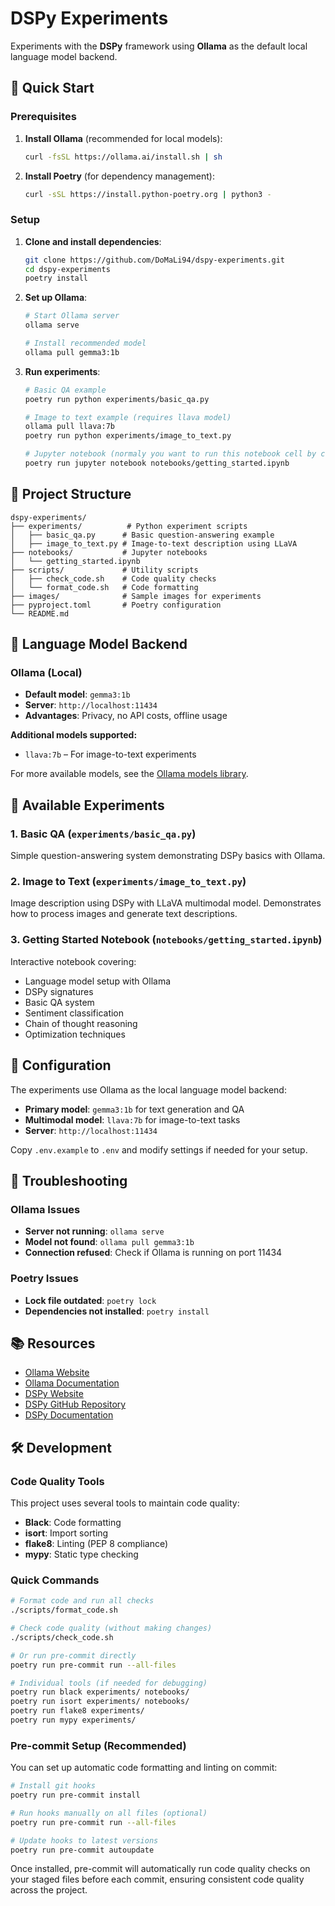 # DSPy Experiments

Experiments with the **DSPy** framework using **Ollama** as the default local language model backend.

## 🚀 Quick Start

### Prerequisites

1. **Install Ollama** (recommended for local models):
   ```bash
   curl -fsSL https://ollama.ai/install.sh | sh
   ```

2. **Install Poetry** (for dependency management):
   ```bash
   curl -sSL https://install.python-poetry.org | python3 -
   ```

### Setup

1. **Clone and install dependencies**:
   ```bash
   git clone https://github.com/DoMaLi94/dspy-experiments.git
   cd dspy-experiments
   poetry install
   ```

2. **Set up Ollama**:
   ```bash
   # Start Ollama server
   ollama serve

   # Install recommended model
   ollama pull gemma3:1b
   ```

3. **Run experiments**:
   ```bash
   # Basic QA example
   poetry run python experiments/basic_qa.py

   # Image to text example (requires llava model)
   ollama pull llava:7b
   poetry run python experiments/image_to_text.py

   # Jupyter notebook (normaly you want to run this notebook cell by cell)
   poetry run jupyter notebook notebooks/getting_started.ipynb
   ```

## 📁 Project Structure

```
dspy-experiments/
├── experiments/          # Python experiment scripts
│   ├── basic_qa.py      # Basic question-answering example
│   ├── image_to_text.py # Image-to-text description using LLaVA
├── notebooks/           # Jupyter notebooks
│   └── getting_started.ipynb
├── scripts/             # Utility scripts
│   ├── check_code.sh    # Code quality checks
│   └── format_code.sh   # Code formatting
├── images/              # Sample images for experiments
├── pyproject.toml       # Poetry configuration
└── README.md
```

## 🤖 Language Model Backend

### Ollama (Local)
- **Default model**: `gemma3:1b`
- **Server**: `http://localhost:11434`
- **Advantages**: Privacy, no API costs, offline usage

**Additional models supported:**
- `llava:7b` – For image-to-text experiments

For more available models, see the [Ollama models library](https://ollama.com/library).

## 🧪 Available Experiments

### 1. Basic QA (`experiments/basic_qa.py`)
Simple question-answering system demonstrating DSPy basics with Ollama.

### 2. Image to Text (`experiments/image_to_text.py`)
Image description using DSPy with LLaVA multimodal model. Demonstrates how to process images and generate text descriptions.

### 3. Getting Started Notebook (`notebooks/getting_started.ipynb`)
Interactive notebook covering:
- Language model setup with Ollama
- DSPy signatures
- Basic QA system
- Sentiment classification
- Chain of thought reasoning
- Optimization techniques

## 🔧 Configuration

The experiments use Ollama as the local language model backend:

- **Primary model**: `gemma3:1b` for text generation and QA
- **Multimodal model**: `llava:7b` for image-to-text tasks
- **Server**: `http://localhost:11434`

Copy `.env.example` to `.env` and modify settings if needed for your setup.

## 🐛 Troubleshooting

### Ollama Issues
- **Server not running**: `ollama serve`
- **Model not found**: `ollama pull gemma3:1b`
- **Connection refused**: Check if Ollama is running on port 11434

### Poetry Issues
- **Lock file outdated**: `poetry lock`
- **Dependencies not installed**: `poetry install`

## 📚 Resources

- [Ollama Website](https://ollama.com)
- [Ollama Documentation](https://ollama.readthedocs.io/en/)
- [DSPy Website](https://dspy.ai)
- [DSPy GitHub Repository](https://github.com/stanfordnlp/dspy)
- [DSPy Documentation](https://dspy.readthedocs.io/en/latest/)

## 🛠️ Development

### Code Quality Tools

This project uses several tools to maintain code quality:

- **Black**: Code formatting
- **isort**: Import sorting
- **flake8**: Linting (PEP 8 compliance)
- **mypy**: Static type checking

### Quick Commands

```bash
# Format code and run all checks
./scripts/format_code.sh

# Check code quality (without making changes)
./scripts/check_code.sh

# Or run pre-commit directly
poetry run pre-commit run --all-files

# Individual tools (if needed for debugging)
poetry run black experiments/ notebooks/
poetry run isort experiments/ notebooks/
poetry run flake8 experiments/
poetry run mypy experiments/
```

### Pre-commit Setup (Recommended)

You can set up automatic code formatting and linting on commit:

```bash
# Install git hooks
poetry run pre-commit install

# Run hooks manually on all files (optional)
poetry run pre-commit run --all-files

# Update hooks to latest versions
poetry run pre-commit autoupdate
```

Once installed, pre-commit will automatically run code quality checks on your staged files before each commit, ensuring consistent code quality across the project.
